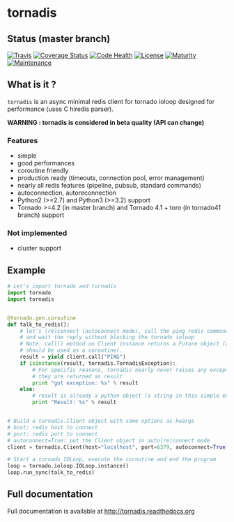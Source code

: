 # tornadis

## Status (master branch)

[![Travis](https://img.shields.io/travis/thefab/tornadis.svg)](https://travis-ci.org/thefab/tornadis)
[![Coverage Status](https://coveralls.io/repos/thefab/tornadis/badge.png)](https://coveralls.io/r/thefab/tornadis)
[![Code Health](https://landscape.io/github/thefab/tornadis/master/landscape.png)](https://landscape.io/github/thefab/tornadis/master)
[![License](https://img.shields.io/badge/license-MIT-blue.svg)](https://github.com/thefab/docker-centos-opinionated/blob/master/LICENSE)
[![Maturity](https://img.shields.io/badge/maturity-beta-yellow.svg)](https://github.com/thefab/docker-centos-opinionated)
[![Maintenance](https://img.shields.io/maintenance/yes/2016.svg)](https://github.com/thefab)

## What is it ?

`tornadis` is an async minimal redis client for tornado ioloop designed for performance (uses C hiredis parser).

**WARNING : tornadis is considered in beta quality (API can change)**

### Features

- simple
- good performances
- coroutine friendly
- production ready (timeouts, connection pool, error management)
- nearly all redis features (pipeline, pubsub, standard commands)
- autoconnection, autoreconnection
- Python2 (>=2.7) and Python3 (>=3.2) support
- Tornado >=4.2 (in master branch) and Tornado 4.1 + toro (in tornado41 branch) support

### Not implemented

- cluster support

## Example

```python
# Let's import tornado and tornadis
import tornado
import tornadis


@tornado.gen.coroutine
def talk_to_redis():
    # let's (re)connect (autoconnect mode), call the ping redis command
    # and wait the reply without blocking the tornado ioloop
    # Note: call() method on Client instance returns a Future object (and
    # should be used as a coroutine).
    result = yield client.call("PING")
    if isinstance(result, tornadis.TornadisException):
        # For specific reasons, tornadis nearly never raises any exception
        # they are returned as result
        print "got exception: %s" % result
    else:
        # result is already a python object (a string in this simple example)
        print "Result: %s" % result


# Build a tornadis.Client object with some options as kwargs
# host: redis host to connect
# port: redis port to connect
# autoconnect=True: put the Client object in auto(re)connect mode
client = tornadis.Client(host="localhost", port=6379, autoconnect=True)

# Start a tornado IOLoop, execute the coroutine and end the program
loop = tornado.ioloop.IOLoop.instance()
loop.run_sync(talk_to_redis)
```

## Full documentation

Full documentation is available at http://tornadis.readthedocs.org
